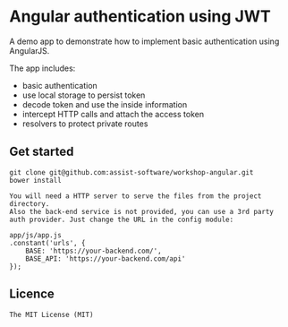# Angular authentication using JWT
    
A demo app to demonstrate how to implement basic authentication using AngularJS. 

The app includes:
* basic authentication
* use local storage to persist token
* decode token and use the inside information
* intercept HTTP calls and attach the access token
* resolvers to protect private routes
    
## Get started
    
```
git clone git@github.com:assist-software/workshop-angular.git
bower install
```
    
    You will need a HTTP server to serve the files from the project directory.
    Also the back-end service is not provided, you can use a 3rd party auth provider. Just change the URL in the config module:
    
```
app/js/app.js
.constant('urls', {
    BASE: 'https://your-backend.com/',
    BASE_API: 'https://your-backend.com/api'
});
```
     
## Licence
    The MIT License (MIT)
